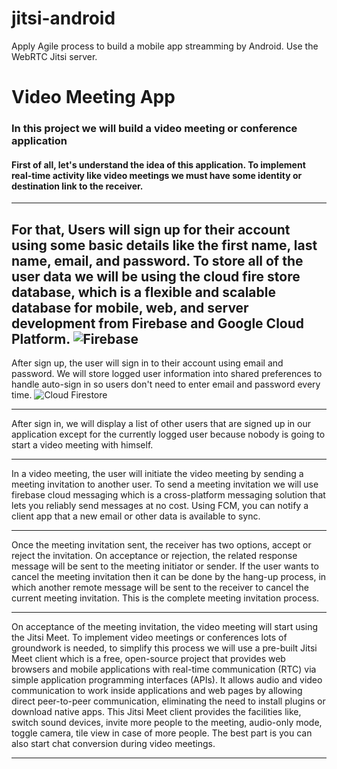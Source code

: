 # jitsi-android
Apply Agile process to build a mobile app streamming by Android. Use the WebRTC Jitsi server.
# Video Meeting App
### In this project we will build a video meeting or conference application
#### First of all, let's understand the idea of this application. To implement real-time activity like video meetings we must have some identity or destination link to the receiver. 
---
For that, Users will sign up for their account using some basic details like the first name, last name, email, and password. To store all of the user data we will be using the cloud fire store database, which is a flexible and scalable database for mobile, web, and server development from Firebase and Google Cloud Platform.
![Firebase](https://miro.medium.com/max/1024/1*HFlYgB6gVLc4Su9HsB9MZg.png)
---
After sign up, the user will sign in to their account using email and password. We will store logged user information into shared preferences to handle auto-sign in so users don't need to enter email and password every time.
![Cloud Firestore](https://i.stack.imgur.com/3iYP0.png)

---
After sign in, we will display a list of other users that are signed up in our application except for the currently logged user because nobody is going to start a video meeting with himself.

---

In a video meeting, the user will initiate the video meeting by sending a meeting invitation to another user. To send a meeting invitation we will use firebase cloud messaging which is a cross-platform messaging solution that lets you reliably send messages at no cost. Using FCM, you can notify a client app that a new email or other data is available to sync.

---

Once the meeting invitation sent, the receiver has two options, accept or reject the invitation. On acceptance or rejection, the related response message will be sent to the meeting initiator or sender. If the user wants to cancel the meeting invitation then it can be done by the hang-up process, in which another remote message will be sent to the receiver to cancel the current meeting invitation. This is the complete meeting invitation process.

---

On acceptance of the meeting invitation, the video meeting will start using the Jitsi Meet. To implement video meetings or conferences lots of groundwork is needed, to simplify this process we will use a pre-built Jitsi Meet client which is a free, open-source project that provides web browsers and mobile applications with real-time communication (RTC) via simple application programming interfaces (APIs). It allows audio and video communication to work inside applications and web pages by allowing direct peer-to-peer communication, eliminating the need to install plugins or download native apps. This Jitsi Meet client provides the facilities like, switch sound devices, invite more people to the meeting, audio-only mode, toggle camera, tile view in case of more people. The best part is you can also start chat conversion during video meetings.

---
